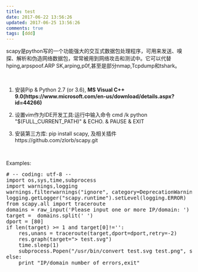 ```yaml
---
title: test
date: 2017-06-22 13:56:26
updated: 2017-06-25 13:56:26
comments: true
tags: [ddd]
---
```

<p>scapy是python写的一个功能强大的交互式数据包处理程序，可用来发送、嗅探、解析和伪造网络数据包，常常被用到网络攻击和测试中。它可以代替hping,arpspoof.ARP SK,arping,p0f,甚至是部分nmap,Tcpdump和tshark。</p><p><br/></p><ol class=" list-paddingleft-2" style="list-style-type: decimal;"><li><p>安装Pip &amp; Python 2.7 (or 3.6), <strong>MS Visual C++ 9.0(https://www.microsoft.com/en-us/download/details.aspx?id=44266)</strong></p></li><li><p>设置vim作为IDE开发工具:运行中输入命令&nbsp;cmd /k python &quot;$(FULL_CURRENT_PATH)&quot; &amp; ECHO. &amp; PAUSE &amp; EXIT</p></li><li><p>安装第三方库:&nbsp;pip install scapy, 及相关插件https://github.com/zlorb/scapy.git</p></li></ol><p><br/></p><p>Examples:</p><pre class="brush:python;toolbar:false">#&nbsp;--&nbsp;coding:&nbsp;utf-8&nbsp;--
import&nbsp;os,sys,time,subprocess
import&nbsp;warnings,logging
warnings.filterwarnings(&quot;ignore&quot;,&nbsp;category=DeprecationWarning)
logging.getLogger(&quot;scapy.runtime&quot;).setLevel(logging.ERROR)
from&nbsp;scapy.all&nbsp;import&nbsp;traceroute
domains&nbsp;=&nbsp;raw_input(&#39;Please&nbsp;input&nbsp;one&nbsp;or&nbsp;more&nbsp;IP/domain:&nbsp;&#39;)
target&nbsp;=&nbsp;&nbsp;domains.split(&#39;&nbsp;&#39;)
dport&nbsp;=&nbsp;[80]
if&nbsp;len(target)&nbsp;&gt;=&nbsp;1&nbsp;and&nbsp;target[0]!=&#39;&#39;:
&nbsp;&nbsp;&nbsp;&nbsp;res,unans&nbsp;=&nbsp;traceroute(target,dport=dport,retry=-2)
&nbsp;&nbsp;&nbsp;&nbsp;res.graph(target=&quot;&gt;&nbsp;test.svg&quot;)
&nbsp;&nbsp;&nbsp;&nbsp;time.sleep(1)
&nbsp;&nbsp;&nbsp;&nbsp;subprocess.Popen(&quot;/usr/bin/convert&nbsp;test.svg&nbsp;test.png&quot;,&nbsp;shell=True)
else:
&nbsp;&nbsp;&nbsp;&nbsp;print&nbsp;&quot;IP/domain&nbsp;number&nbsp;of&nbsp;errors,exit&quot;</pre><p><br/></p><p><br/></p><p><br/></p>